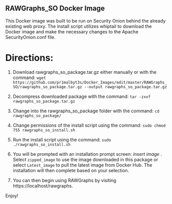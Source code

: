 ## RAWGraphs_SO Docker Image
This Docker image was built to be run on Security Onion behind the already existing web proxy. The install script utilizes whiptail to download the Docker image and make the necessary changes to the Apache SecurityOnion.conf file.

# Directions:
1) Download rawgraphs_so_package.tar.gz either manually or with the command: ```wget https://github.com/pr1malbyt3s/Docker_Images/edit/master/RAWGraphs_SO/rawgraphs_so_package.tar.gz --output rawgraphs_so_package.tar.gz```

2) Decompress downloaded package with the command: ```tar -zxvf rawgraphs_so_package.tar.gz ```

3) Change into the rawgraphs_so_package folder with the command: ```cd rawgraphs_so_package/```

4) Change permissions of the install script using the command: ```sudo chmod 755 rawgraphs_so_install.sh```

5) Run the install script using the command: ```sudo ./rawgraphs_so_install.sh```

6) You will be prompted with an installation prompt screen: *insert image* . Select ```zipped_image``` to use the image downloaded in this package or select ```Latest_image``` to pull the latest image from Docker Hub. The installation will then complete based on your selection.

7) You can then begin using RAWGraphs by visiting https://localhost/rawgraphs.

Enjoy!





